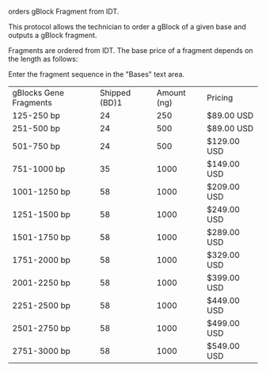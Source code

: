 orders gBlock Fragment from IDT.

This protocol allows the technician to order a gBlock of a given base and
outputs a gBlock fragment.

Fragments are ordered from IDT. The base price of a fragment depends on the length as follows:

Enter the fragment sequence in the "Bases" text area.


|                         |               |             |             | 
|-------------------------|---------------|-------------|-------------| 
| gBlocks Gene Fragments | Shipped (BD)1 | Amount (ng) | Pricing     | 
| 125-250 bp              | 24           | 250         | $89.00 USD  | 
| 251-500 bp              | 24           | 500         | $89.00 USD  | 
| 501-750 bp              | 24           | 500         | $129.00 USD | 
| 751-1000 bp             | 35           | 1000        | $149.00 USD | 
| 1001-1250 bp            | 58           | 1000        | $209.00 USD | 
| 1251-1500 bp            | 58           | 1000        | $249.00 USD | 
| 1501-1750 bp            | 58           | 1000        | $289.00 USD | 
| 1751-2000 bp            | 58           | 1000        | $329.00 USD | 
| 2001-2250 bp            | 58           | 1000        | $399.00 USD | 
| 2251-2500 bp            | 58           | 1000        | $449.00 USD | 
| 2501-2750 bp            | 58           | 1000        | $499.00 USD | 
| 2751-3000 bp            | 58           | 1000        | $549.00 USD | 
